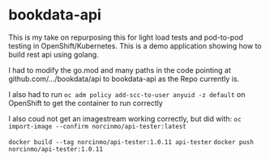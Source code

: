 # bookdata-api

This is my take on repurposing this for light load tests and pod-to-pod testing in OpenShift/Kubernetes.  This is a demo application showing how to build rest api using golang.



I had to modify the go.mod and many paths in the code pointing at github.com/.../bookdata/api to bookdata-api as the Repo currently is.

I also had to run 
`oc adm policy add-scc-to-user anyuid -z default` on OpenShift to get the container to run correctly

I also coud not get an imagestream working correctly, but did with:
`oc import-image --confirm norcinmo/api-tester:latest`


`docker build --tag norcinmo/api-tester:1.0.11 api-tester`
`docker push norcinmo/api-tester:1.0.11`


